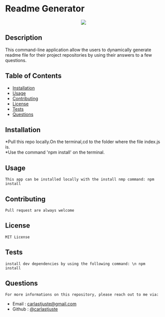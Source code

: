 # Readme Generator 
  <p align="center"><img src='https://img.shields.io/badge/license-MIT-blue.svg'</p>

  ## Description
  This command-line application allow the users to dynamically generate readme file for their project repositories by using their answers to a few questions.

  ## Table of Contents

  * [Installation](#installation)
  * [Usage](#usage)
  * [Contributing](#Contributing)
  * [License](#license)
  * [Tests](#license)
  * [Questions](#questions)

  ## Installation
   *Pull this repo locally.On the terminal,cd to the folder where the file index.js is. <br> *Use the command 'npm install' on the terminal.
  
  ## Usage
    This app can be installed locally with the install nmp command: npm install

  ## Contributing
    Pull request are always welcome

  ## License
    MIT License

  ## Tests
    install dev dependencies by using the following command: \n npm install

  ## Questions
    For more informations on this repository, please reach out to me via:
* Email : carlastjuste@gmail.com
* Github : [@carlastjuste](https://github.com/carlastjuste)



